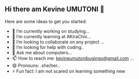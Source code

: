 ## Hi there am Kevine UMUTONI 👋

Here are some ideas to get you started:

- 🔭 I’m currently working on studying... 
- 🌱 I’m currently learning at AKiraChix...
- 👯 I’m looking to collaborate on any project ...
- 🤔 I’m looking for help with coding..
- 💬 Ask me about computers...
- 📫 How to reach me: kevineumutonibugingo@gmail.com ...
- 😄 Pronouns: .she/her..
- ⚡ Fun fact: I am not scared on learning something new
